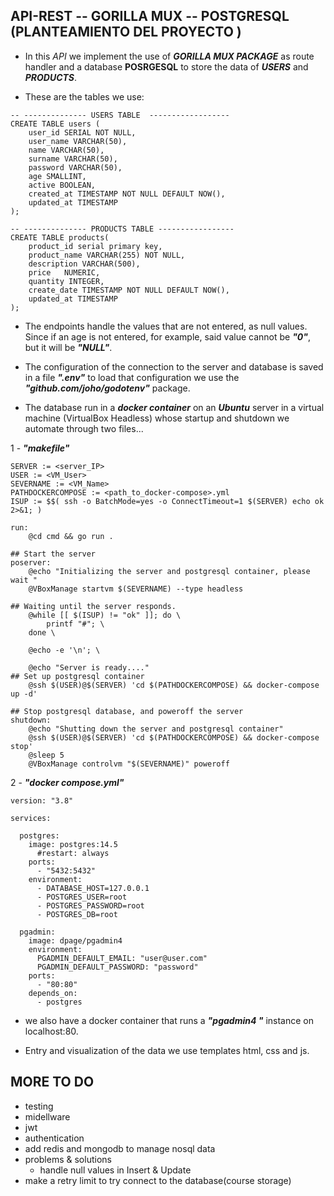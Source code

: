## API-REST -- GORILLA MUX -- POSTGRESQL (PLANTEAMIENTO DEL PROYECTO )

- In this *API* we implement the use of ***GORILLA MUX PACKAGE*** as route handler
and a database **POSRGESQL** to store the data of ***USERS*** and ***PRODUCTS***.

- These are the tables we use:

```
-- -------------- USERS TABLE  ------------------
CREATE TABLE users (
    user_id SERIAL NOT NULL,
    user_name VARCHAR(50),
    name VARCHAR(50),
    surname VARCHAR(50),
    password VARCHAR(50),
    age SMALLINT,
    active BOOLEAN,
    created_at TIMESTAMP NOT NULL DEFAULT NOW(),
    updated_at TIMESTAMP
);

-- -------------- PRODUCTS TABLE -----------------
CREATE TABLE products(
    product_id serial primary key,
    product_name VARCHAR(255) NOT NULL,
    description VARCHAR(500),
    price	NUMERIC,
    quantity INTEGER,
    create_date TIMESTAMP NOT NULL DEFAULT NOW(),
    updated_at TIMESTAMP
);
```

- The endpoints handle the values that are not entered, as null values. Since if an age is not entered, for example, said value cannot be ***"0"***, but it will be ***"NULL"***.

- The configuration of the connection to the server and database is saved in a file ***".env"*** to load that configuration we use the   ***"github.com/joho/godotenv"*** package.

- The database run in a ***docker container*** on an ***Ubuntu*** server in a virtual machine (VirtualBox Headless) whose startup and shutdown we automate through two files...

1 - ***"makefile"***
``` SHELL := /bin/bash # Use bash syntax
SERVER := <server_IP>
USER := <VM_User>
SEVERNAME := <VM_Name>
PATHDOCKERCOMPOSE := <path_to_docker-compose>.yml
ISUP := $$( ssh -o BatchMode=yes -o ConnectTimeout=1 $(SERVER) echo ok 2>&1; )

run: 
	@cd cmd && go run .

## Start the server
poserver:
	@echo "Initializing the server and postgresql container, please wait "
	@VBoxManage startvm $(SEVERNAME) --type headless
	
## Waiting until the server responds.
	@while [[ $(ISUP) != "ok" ]]; do \
		printf "#"; \
	done \

	@echo -e '\n'; \

	@echo "Server is ready...."
## Set up postgresql container	
	@ssh $(USER)@$(SERVER) 'cd $(PATHDOCKERCOMPOSE) && docker-compose up -d'

## Stop postgresql database, and poweroff the server
shutdown:
	@echo "Shutting down the server and postgresql container"
	@ssh $(USER)@$(SERVER) 'cd $(PATHDOCKERCOMPOSE) && docker-compose stop'
	@sleep 5
	@VBoxManage controlvm "$(SEVERNAME)" poweroff

```


2 - ***"docker compose.yml"***


``` 
version: "3.8"

services:

  postgres:
    image: postgres:14.5
      #restart: always
    ports:
      - "5432:5432"
    environment:
      - DATABASE_HOST=127.0.0.1
      - POSTGRES_USER=root
      - POSTGRES_PASSWORD=root
      - POSTGRES_DB=root
 
  pgadmin:
    image: dpage/pgadmin4
    environment:
      PGADMIN_DEFAULT_EMAIL: "user@user.com"
      PGADMIN_DEFAULT_PASSWORD: "password"
    ports:
      - "80:80"
    depends_on:
      - postgres    
```

- we also have a docker container that runs a ***"pgadmin4 "*** instance on localhost:80.

- Entry and visualization of the data we use templates html, css and js.



## MORE TO DO 
- testing
- midellware
- jwt
- authentication
- add redis and mongodb to manage nosql data
- problems & solutions
  - handle null values in Insert & Update 
- make a retry limit to try connect to the database(course storage)
